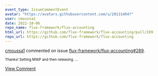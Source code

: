 ```yaml
---
event_type: IssueCommentEvent
avatar: "https://avatars.githubusercontent.com/u/20131404?"
user: cmoussa1
date: 2022-10-06
repo_name: flux-framework/flux-accounting
html_url: https://github.com/flux-framework/flux-accounting/pull/289
repo_url: https://github.com/flux-framework/flux-accounting
---
```


<a href='https://github.com/cmoussa1' target='_blank'>cmoussa1</a> commented on issue <a href='https://github.com/flux-framework/flux-accounting/pull/289' target='_blank'>flux-framework/flux-accounting#289</a>.

<small>Thanks! Setting MWP and then releasing. ...</small>

<a href='https://github.com/flux-framework/flux-accounting/pull/289' target='_blank'>View Comment</a>